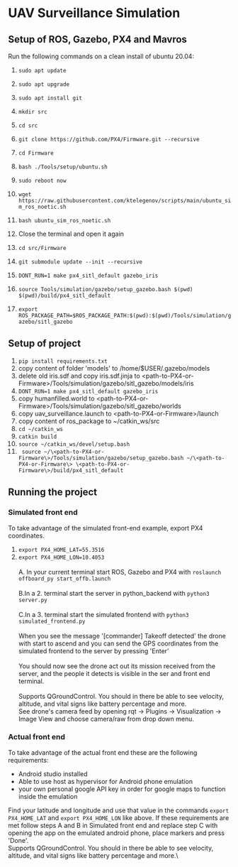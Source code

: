 # UAV Surveillance Simulation 
## Setup of ROS, Gazebo, PX4 and Mavros
Run the following commands on a clean install of ubuntu 20.04:
1. `sudo apt update`
2. `sudo apt upgrade`
3. `sudo apt install git`
4. `mkdir src`
5. `cd src`
6. `git clone https://github.com/PX4/Firmware.git --recursive`
7. `cd Firmware`
8. `bash ./Tools/setup/ubuntu.sh`
9. `sudo reboot now`
10. `wget https://raw.githubusercontent.com/ktelegenov/scripts/main/ubuntu_sim_ros_noetic.sh`
11. `bash ubuntu_sim_ros_noetic.sh`
12. Close the terminal and open it again
13. `cd src/Firmware`
14. `git submodule update --init --recursive`
15. `DONT_RUN=1 make px4_sitl_default gazebo_iris`

16. `source Tools/simulation/gazebo/setup_gazebo.bash $(pwd) $(pwd)/build/px4_sitl_default`
17. `export ROS_PACKAGE_PATH=$ROS_PACKAGE_PATH:$(pwd):$(pwd)/Tools/simulation/gazebo/sitl_gazebo`

## Setup of project
1. `pip install requirements.txt`
2. copy content of folder 'models' to /home/$USER/.gazebo/models
3. delete old iris.sdf and copy iris.sdf.jinja to \<path-to-PX4-or-Firmware\>/Tools/simulation/gazebo/sitl_gazebo/models/iris
4. `DONT_RUN=1 make px4_sitl_default gazebo_iris`
5. copy humanfilled.world to \<path-to-PX4-or-Firmware\>/Tools/simulation/gazebo/sitl_gazebo/worlds
6. copy uav_surveillance.launch to \<path-to-PX4-or-Firmware\>/launch
7. copy content of ros_package to ~/catkin_ws/src
8. `cd ~/catkin_ws`
9. `catkin build`
10. `source ~/catkin_ws/devel/setup.bash`
11. ``` source ~/\<path-to-PX4-or-Firmware\>/Tools/simulation/gazebo/setup_gazebo.bash ~/\<path-to-PX4-or-Firmware\> \<path-to-PX4-or-Firmware\>/build/px4_sitl_default```

## Running the project
### Simulated front end
To take advantage of the simulated front-end example, export PX4 coordinates.
1. `export PX4_HOME_LAT=55.3516`
2. `export PX4_HOME_LON=10.4053`
\
\
A. In your current terminal start ROS, Gazebo and PX4 with `roslaunch offboard_py start_offb.launch`\
\
B.In a 2. terminal start the server in python_backend with `python3 server.py`\
\
C.In a 3. terminal start the simulated frontend with `python3 simulated_frontend.py`\
\
When you see the message '\[commander\] Takeoff detected' the drone with start to ascend and you can send the GPS coordinates from the simulated frontend to the server by pressing 'Enter'\
\
You should now see the drone act out its mission received from the server, and the people it detects is visible in the ser and front end terminal.\
\
Supports QGroundControl. You should in there be able to see velocity, altitude, and vital signs like battery percentage and more.\
See drone's camera feed by opening rqt -> Plugins -> Visualization -> Image View and choose camera/raw from drop down menu.


### Actual front end
To take advantage of the actual front end these are the following requirements:
* Android studio installed
* Able to use host as hypervisor for Android phone emulation
* your own personal google API key in order for google maps to function inside the emulation

Find your latitude and longitude and use that value in the commands  `export PX4_HOME_LAT` and `export PX4_HOME_LON` like above.
If these requirements are met follow steps A and B in Simulated front end and replace step C with opening the app on the emulated android phone, place markers and press 'Done'.\
Supports QGroundControl. You should in there be able to see velocity, altitude, and vital signs like battery percentage and more.\

